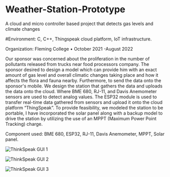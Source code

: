 # Weather-Station-Prototype
A cloud and micro controller based project that detects gas levels and climate changes

#Environment: C, C++, Thingspeak cloud platform, IoT infrastructure.

Organization: Fleming College • October 2021 -August 2022

Our sponsor was concerned about the proliferation in the number of pollutants released from trucks near food processors company. The sponsor desired to design a model which can provide him with an exact amount of gas level and overall climatic changes taking place and how it affects the flora and fauna nearby. Furthermore, to send the data onto the sponsor's mobile. We design the station that gathers the data and uploads the data onto the cloud. Where BME 680, RJ-11, and Davis Anemometer sensors are used to detect analog values. The ESP32 module is used to transfer real-time data gathered from sensors and upload it onto the cloud platform “ThingSpeak”.  To provide feasibility, we modeled the station to be portable, I have incorporated the solar panel along with a backup model to drive the station by utilizing the use of an MPPT (Maximum Power Point Tracking) charge.



Component used: BME 680, ESP32, RJ-11, Davis Anemometer, MPPT, Solar panel.



![ThinkSpeak GUI 1](https://user-images.githubusercontent.com/122841262/212785604-20e11bbc-05c5-47a3-a748-ea6ce2b8532b.jpg)

![ThinkSpeak GUI 2](https://user-images.githubusercontent.com/122841262/212785611-76406ee7-42da-489d-a64b-612e4be6b3e7.jpg)

![ThinkSpeak GUI 3](https://user-images.githubusercontent.com/122841262/212785613-58c43771-26d5-4deb-aefd-27bd29065915.jpg)
